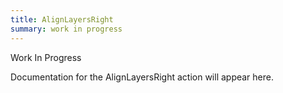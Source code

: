 ```yaml
---
title: AlignLayersRight
summary: work in progress
---
```


Work In Progress

Documentation for the AlignLayersRight action will appear here.